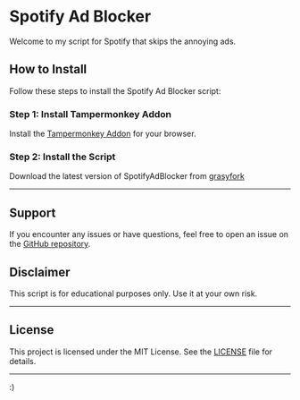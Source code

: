 # Spotify Ad Blocker

Welcome to my script for Spotify that skips the annoying ads.

## How to Install

Follow these steps to install the Spotify Ad Blocker script:

### Step 1: Install Tampermonkey Addon

Install the [Tampermonkey Addon](https://www.tampermonkey.net/) for your browser.

### Step 2: Install the Script

Download the latest version of SpotifyAdBlocker from [grasyfork](https://greasyfork.org/de/scripts/501822-spotify-adblocker)

---

## Support

If you encounter any issues or have questions, feel free to open an issue on the [GitHub repository](https://github.com/beqare/SpotifyAdBlocker/issues).

## Disclaimer

This script is for educational purposes only. Use it at your own risk.

---

## License

This project is licensed under the MIT License. See the [LICENSE](https://github.com/beqare/SpotifyAdBlocker/blob/main/LICENSE) file for details.

---

:)
